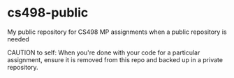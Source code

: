 # cs498-public
My public repository for CS498 MP assignments when a public repository is needed

CAUTION to self: When you're done with your code for a particular assignment, ensure it is removed from this repo and backed up in a private repository.

